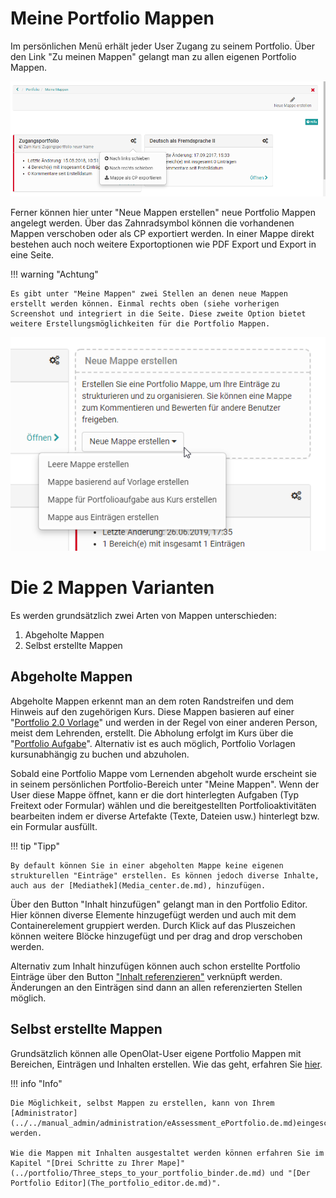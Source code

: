 # Meine Portfolio Mappen

Im persönlichen Menü erhält jeder User Zugang zu seinem Portfolio. Über den
Link "Zu meinen Mappen" gelangt man zu allen eigenen Portfolio Mappen.

![meine_mappen.png](assets/portfolio_meine_mappen.png)

Ferner können hier unter "Neue Mappen erstellen" neue Portfolio Mappen
angelegt werden. Über das Zahnradsymbol können die vorhandenen Mappen
verschoben oder als CP exportiert werden. In einer Mappe direkt bestehen auch
noch weitere Exportoptionen wie PDF Export und Export in eine Seite.

!!! warning "Achtung"

    Es gibt unter "Meine Mappen" zwei Stellen an denen neue Mappen erstellt werden können. Einmal rechts oben (siehe vorherigen Screenshot und integriert in die Seite. Diese zweite Option bietet weitere Erstellungsmöglichkeiten für die Portfolio Mappen.

![mappe_erstellen.png](assets/portfolio_mappe_erstellen2.jpg.png)

  

# Die 2 Mappen Varianten

Es werden grundsätzlich zwei Arten von Mappen unterschieden:

1. Abgeholte Mappen
2. Selbst erstellte Mappen

## Abgeholte Mappen

Abgeholte Mappen erkennt man an dem roten Randstreifen und dem Hinweis auf den
zugehörigen Kurs. Diese Mappen basieren auf einer "[Portfolio 2.0
Vorlage](../learningresources/Portfolio_template_Creation.de.md)" und werden in der Regel
von einer anderen Person, meist dem Lehrenden, erstellt. Die Abholung erfolgt
im Kurs über die "[Portfolio
Aufgabe](../learningresources/Portfolio_task_and_assignment_Collecting_and_editing.de.md)". Alternativ
ist es auch möglich, Portfolio Vorlagen kursunabhängig zu buchen und
abzuholen.

Sobald eine Portfolio Mappe vom Lernenden abgeholt wurde erscheint sie in
seinem persönlichen Portfolio-Bereich unter "Meine Mappen".  Wenn der User
diese Mappe öffnet, kann er die dort hinterlegten Aufgaben (Typ Freitext oder
Formular) wählen und die bereitgestellten Portfolioaktivitäten bearbeiten
indem er diverse Artefakte (Texte, Dateien usw.) hinterlegt bzw. ein Formular
ausfüllt.

!!! tip "Tipp"

    By default können Sie in einer abgeholten Mappe keine eigenen strukturellen "Einträge" erstellen. Es können jedoch diverse Inhalte, auch aus der [Mediathek](Media_center.de.md), hinzufügen.

Über den Button "Inhalt hinzufügen" gelangt man in den Portfolio Editor. Hier
können diverse Elemente hinzugefügt werden und auch mit dem Containerelement
gruppiert werden. Durch Klick auf das Pluszeichen können weitere Blöcke
hinzugefügt und per drag and drop verschoben werden.

Alternativ zum Inhalt hinzufügen können auch schon erstellte Portfolio
Einträge über den Button ["Inhalt
referenzieren"](Multiple_use_of_entries.de.md)
verknüpft werden. Änderungen an den Einträgen sind dann an allen
referenzierten Stellen möglich.

## Selbst erstellte Mappen

Grundsätzlich können alle OpenOlat-User eigene Portfolio Mappen mit Bereichen,
Einträgen und Inhalten erstellen. Wie das geht, erfahren Sie
[hier](../portfolio/Three_steps_to_your_portfolio_binder.de.md).

!!! info "Info"

    Die Möglichkeit, selbst Mappen zu erstellen, kann von Ihrem [Administrator](../../manual_admin/administration/eAssessment_ePortfolio.de.md)eingeschränkt werden.

    Wie die Mappen mit Inhalten ausgestaltet werden können erfahren Sie im Kapitel "[Drei Schritte zu Ihrer Mape]"(../portfolio/Three_steps_to_your_portfolio_binder.de.md) und "[Der Portfolio Editor](The_portfolio_editor.de.md)".

